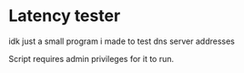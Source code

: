 # Latency tester
idk just a small program i made to test dns server addresses

Script requires admin privileges for it to run.
